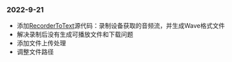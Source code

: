 
### 2022-9-21

- 添加[RecorderToText](https://github.com/httggdt/RecorderToText)源代码：录制设备获取的音频流，并生成Wave格式文件
- 解决录制后没有生成可播放文件和下载问题
- 添加文件上传处理
- 调整文件路径
